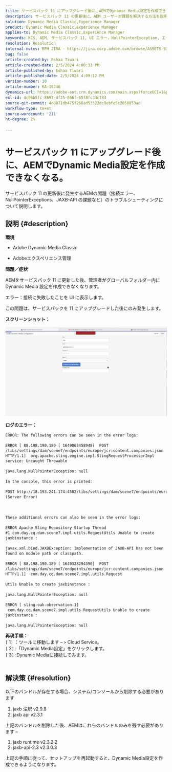 ```yaml
---
title: サービスパック 11 にアップグレード後に、AEMでDynamic Media設定を作成できなくなる。
description: サービスパック 11 の更新後に、AEM ユーザーが課題を解決する方法を説明します。
solution: Dynamic Media Classic,Experience Manager
product: Dynamic Media Classic,Experience Manager
applies-to: Dynamic Media Classic,Experience Manager
keywords: KCS, AEM, サービスパック 11, UI エラー，NullPointerException, エラーログ，JAXBException, モジュールパス，Cloud Service, バンドル，POSTリクエスト
resolution: Resolution
internal-notes: RFH JIRA - https://jira.corp.adobe.com/browse/ASSETS-9332
bug: false
article-created-by: Eshaa Tiwari
article-created-date: 2/5/2024 4:00:33 PM
article-published-by: Eshaa Tiwari
article-published-date: 2/5/2024 4:09:12 PM
version-number: 10
article-number: KA-19346
dynamics-url: https://adobe-ent.crm.dynamics.com/main.aspx?forceUCI=1&pagetype=entityrecord&etn=knowledgearticle&id=c531d2ae-3fc4-ee11-9079-6045bd006268
exl-id: 4c96b5fc-8697-4f25-866f-65f8fc33c784
source-git-commit: 4d8871db475f268ad53522dc9ebfc5c2850853ad
workflow-type: tm+mt
source-wordcount: '211'
ht-degree: 2%

---
```


# サービスパック 11 にアップグレード後に、AEMでDynamic Media設定を作成できなくなる。


サービスパック 11 の更新後に発生するAEMの問題（接続エラー、NullPointerExceptions、JAXB-API の課題など）のトラブルシューティングについて説明します。

## 説明 {#description}


<b>環境</b>

- Adobe Dynamic Media Classic

- Adobeエクスペリエンス管理

<b>問題／症状</b>

AEMをサービスパック 11 に更新した後、管理者がグローバルフォルダー内に Dynamic Media 設定を作成できなくなります。

エラー：接続に失敗したことを UI に表示します。

この問題は、サービスパックを 11 にアップグレードした後にのみ発生します。

<b>スクリーンショット：</b>

![](assets/___c631d2ae-3fc4-ee11-9079-6045bd006268___.png)

<b>ログのエラー：</b>




```
ERROR: The following errors can be seen in the error logs:

ERROR [ 88.198.190.189 [ 1649063458948]  POST /libs/settings/dam/scene7/endpoints/europe/jcr:content.companies.json HTTP/1.1]  org.apache.sling.engine.impl.SlingRequestProcessorImpl service: Uncaught Throwable

java.lang.NullPointerException: null

In the console, this error is printed:

POST http://18.193.241.174:4502/libs/settings/dam/scene7/endpoints/europe/jcr:content.companies.json 500 (Server Error)



These additional errors can also be seen in the error logs:

ERROR Apache Sling Repository Startup Thread #1 com.day.cq.dam.scene7.impl.utils.RequestUtils Unable to create jaxbinstance :

javax.xml.bind.JAXBException: Implementation of JAXB-API has not been found on module path or classpath.

ERROR [ 88.198.190.189 [ 1649328294390]  POST /libs/settings/dam/scene7/endpoints/europe/jcr:content.companies.json HTTP/1.1]  com.day.cq.dam.scene7.impl.utils.Request

Utils Unable to create jaxbinstance :

java.lang.NullPointerException: null

ERROR [ sling-oak-observation-1]  com.day.cq.dam.scene7.impl.utils.RequestUtils Unable to create jaxbinstance :

java.lang.NullPointerException: null
```


<b>再現手順：</b>
<br>`[` 1`]` ：ツールに移動します – `>`  Cloud Service。
<br>`[` 2`]` :「Dynamic Media設定」をクリックします。
<br>`[` 3`]` :Dynamic Mediaに接続してみます。  
<br> <br>



## 解決策 {#resolution}


以下のバンドルが存在する場合、システム/コンソールから削除する必要があります

1. jaxb 注釈 v2.9.8
2. jaxb api v2.3.1


上記のバンドルを削除した後、AEMはこれらのバンドルのみを残す必要があります – 

1. jaxb runtime v2.3.2.2
2. jaxb-api-2.3 v2.3.0.3


上記の手順に従って、セットアップを再起動すると、Dynamic Media設定を作成できるようになります。
